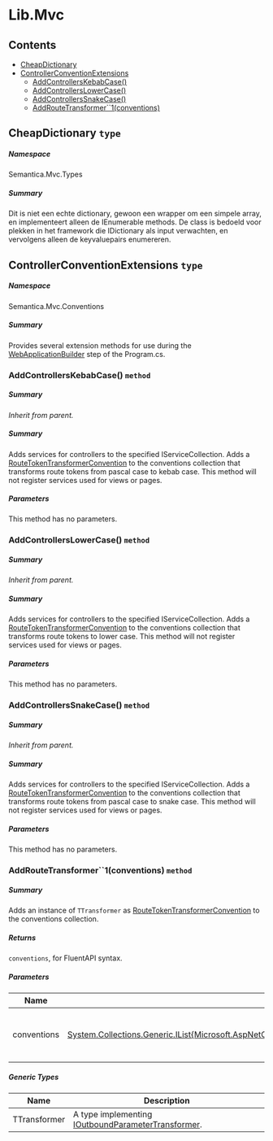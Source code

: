 <a name='assembly'></a>
# Lib.Mvc

## Contents

- [CheapDictionary](#T-Semantica-Mvc-Types-CheapDictionary 'Semantica.Mvc.Types.CheapDictionary')
- [ControllerConventionExtensions](#T-Semantica-Mvc-Conventions-ControllerConventionExtensions 'Semantica.Mvc.Conventions.ControllerConventionExtensions')
  - [AddControllersKebabCase()](#M-Semantica-Mvc-Conventions-ControllerConventionExtensions-AddControllersKebabCase-Microsoft-Extensions-DependencyInjection-IServiceCollection,System-Action{Microsoft-AspNetCore-Mvc-MvcOptions}- 'Semantica.Mvc.Conventions.ControllerConventionExtensions.AddControllersKebabCase(Microsoft.Extensions.DependencyInjection.IServiceCollection,System.Action{Microsoft.AspNetCore.Mvc.MvcOptions})')
  - [AddControllersLowerCase()](#M-Semantica-Mvc-Conventions-ControllerConventionExtensions-AddControllersLowerCase-Microsoft-Extensions-DependencyInjection-IServiceCollection,System-Action{Microsoft-AspNetCore-Mvc-MvcOptions}- 'Semantica.Mvc.Conventions.ControllerConventionExtensions.AddControllersLowerCase(Microsoft.Extensions.DependencyInjection.IServiceCollection,System.Action{Microsoft.AspNetCore.Mvc.MvcOptions})')
  - [AddControllersSnakeCase()](#M-Semantica-Mvc-Conventions-ControllerConventionExtensions-AddControllersSnakeCase-Microsoft-Extensions-DependencyInjection-IServiceCollection,System-Action{Microsoft-AspNetCore-Mvc-MvcOptions}- 'Semantica.Mvc.Conventions.ControllerConventionExtensions.AddControllersSnakeCase(Microsoft.Extensions.DependencyInjection.IServiceCollection,System.Action{Microsoft.AspNetCore.Mvc.MvcOptions})')
  - [AddRouteTransformer\`\`1(conventions)](#M-Semantica-Mvc-Conventions-ControllerConventionExtensions-AddRouteTransformer``1-System-Collections-Generic-IList{Microsoft-AspNetCore-Mvc-ApplicationModels-IApplicationModelConvention}- 'Semantica.Mvc.Conventions.ControllerConventionExtensions.AddRouteTransformer``1(System.Collections.Generic.IList{Microsoft.AspNetCore.Mvc.ApplicationModels.IApplicationModelConvention})')

<a name='T-Semantica-Mvc-Types-CheapDictionary'></a>
## CheapDictionary `type`

##### Namespace

Semantica.Mvc.Types

##### Summary

Dit is niet een echte dictionary, gewoon een wrapper om een simpele array, en implementeert alleen de IEnumerable methods.
    De class is bedoeld voor plekken in het framework die IDictionary als input verwachten, en vervolgens alleen de keyvaluepairs enumereren.

<a name='T-Semantica-Mvc-Conventions-ControllerConventionExtensions'></a>
## ControllerConventionExtensions `type`

##### Namespace

Semantica.Mvc.Conventions

##### Summary

Provides several extension methods for use during the [WebApplicationBuilder](#T-Microsoft-AspNetCore-Builder-WebApplicationBuilder 'Microsoft.AspNetCore.Builder.WebApplicationBuilder') step
of the Program.cs.

<a name='M-Semantica-Mvc-Conventions-ControllerConventionExtensions-AddControllersKebabCase-Microsoft-Extensions-DependencyInjection-IServiceCollection,System-Action{Microsoft-AspNetCore-Mvc-MvcOptions}-'></a>
### AddControllersKebabCase() `method`

##### Summary

*Inherit from parent.*

##### Summary

Adds services for controllers to the specified IServiceCollection. Adds a [RouteTokenTransformerConvention](#T-Microsoft-AspNetCore-Mvc-ApplicationModels-RouteTokenTransformerConvention 'Microsoft.AspNetCore.Mvc.ApplicationModels.RouteTokenTransformerConvention')
to the conventions collection that transforms route tokens from pascal case to kebab case. This method will not register
services used for views or pages.

##### Parameters

This method has no parameters.

<a name='M-Semantica-Mvc-Conventions-ControllerConventionExtensions-AddControllersLowerCase-Microsoft-Extensions-DependencyInjection-IServiceCollection,System-Action{Microsoft-AspNetCore-Mvc-MvcOptions}-'></a>
### AddControllersLowerCase() `method`

##### Summary

*Inherit from parent.*

##### Summary

Adds services for controllers to the specified IServiceCollection. Adds a [RouteTokenTransformerConvention](#T-Microsoft-AspNetCore-Mvc-ApplicationModels-RouteTokenTransformerConvention 'Microsoft.AspNetCore.Mvc.ApplicationModels.RouteTokenTransformerConvention')
to the conventions collection that transforms route tokens to lower case. This method will not register services used
for views or pages.

##### Parameters

This method has no parameters.

<a name='M-Semantica-Mvc-Conventions-ControllerConventionExtensions-AddControllersSnakeCase-Microsoft-Extensions-DependencyInjection-IServiceCollection,System-Action{Microsoft-AspNetCore-Mvc-MvcOptions}-'></a>
### AddControllersSnakeCase() `method`

##### Summary

*Inherit from parent.*

##### Summary

Adds services for controllers to the specified IServiceCollection. Adds a [RouteTokenTransformerConvention](#T-Microsoft-AspNetCore-Mvc-ApplicationModels-RouteTokenTransformerConvention 'Microsoft.AspNetCore.Mvc.ApplicationModels.RouteTokenTransformerConvention')
to the conventions collection that transforms route tokens from pascal case to snake case. This method will not register
services used for views or pages.

##### Parameters

This method has no parameters.

<a name='M-Semantica-Mvc-Conventions-ControllerConventionExtensions-AddRouteTransformer``1-System-Collections-Generic-IList{Microsoft-AspNetCore-Mvc-ApplicationModels-IApplicationModelConvention}-'></a>
### AddRouteTransformer\`\`1(conventions) `method`

##### Summary

Adds an instance of `TTransformer` as [RouteTokenTransformerConvention](#T-Microsoft-AspNetCore-Mvc-ApplicationModels-RouteTokenTransformerConvention 'Microsoft.AspNetCore.Mvc.ApplicationModels.RouteTokenTransformerConvention') to the
conventions collection.

##### Returns

`conventions`, for FluentAPI syntax.

##### Parameters

| Name | Type | Description |
| ---- | ---- | ----------- |
| conventions | [System.Collections.Generic.IList{Microsoft.AspNetCore.Mvc.ApplicationModels.IApplicationModelConvention}](http://msdn.microsoft.com/query/dev14.query?appId=Dev14IDEF1&l=EN-US&k=k:System.Collections.Generic.IList 'System.Collections.Generic.IList{Microsoft.AspNetCore.Mvc.ApplicationModels.IApplicationModelConvention}') | The [Conventions](#P-Microsoft-AspNetCore-Mvc-MvcOptions-Conventions 'Microsoft.AspNetCore.Mvc.MvcOptions.Conventions') collection of the [MvcOptions](#T-Microsoft-AspNetCore-Mvc-MvcOptions 'Microsoft.AspNetCore.Mvc.MvcOptions'). |

##### Generic Types

| Name | Description |
| ---- | ----------- |
| TTransformer | A type implementing [IOutboundParameterTransformer](#T-Microsoft-AspNetCore-Routing-IOutboundParameterTransformer 'Microsoft.AspNetCore.Routing.IOutboundParameterTransformer'). |
